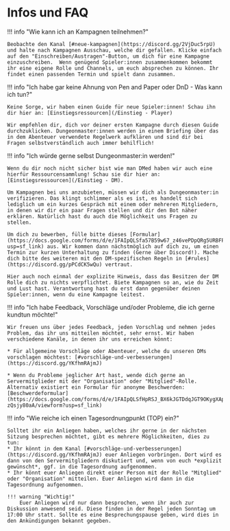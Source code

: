# Infos und FAQ

!!! info "Wie kann ich an Kampagnen teilnehmen?"

    Beobachte den Kanal [#neue-kampagnen](https://discord.gg/2VjDuc5rpU) und halte nach Kampagnen Ausschau, welche dir gefallen. Klicke einfach auf den "Einschreiben/Austragen"-Button, um dich für eine Kampagne einzuschreiben.  Wenn genügend Spieler:innen zusammenkommen bekommt ihr eine eigene Rolle und Channels, um euch absprechen zu können. Ihr findet einen passenden Termin und spielt dann zusammen.

!!! info "Ich habe gar keine Ahnung von Pen and Paper oder DnD - Was kann ich tun?"

    Keine Sorge, wir haben einen Guide für neue Spieler:innen! Schau ihn dir hier an: [Einstiegsressourcen](/Einstieg - Player)

    Wir empfehlen dir, dich vor deiner ersten Kampagne durch diesen Guide durchzuklicken. Dungeonmaster:innen werden in einem Briefing über das in dem Abenteuer verwendete Regelwerk aufklären und sind dir bei Fragen selbstverständlich auch immer behilflich!

!!! info "Ich würde gerne selbst Dungeonmaster:in werden!"

    Wenn du dir noch nicht sicher bist wie man DMed haben wir auch eine hierfür Ressourcensammlung! Schau sie dir hier an: [Einstiegsressourcen](/Einstieg - DM).
    
    Um Kampagnen bei uns anzubieten, müssen wir dich als Dungeonmaster:in verifizieren. Das klingt schlimmer als es ist, es handelt sich lediglich um ein kurzes Gespräch mit einem oder mehreren Mitgliedern, in denen wir dir ein paar Fragen stellen und dir den Bot näher erklären. Natürlich hast du auch die Möglichkeit uns Fragen zu stellen.

    Um dich zu bewerben, fülle bitte dieses [Formular](https://docs.google.com/forms/d/e/1FAIpQLSfa57B59w67_z46vePDpQRg5URBFPtBGNa657HFSGKybT85lQ/viewform?usp=sf_link) aus. Wir kommen dann nächstmöglich auf dich zu, um einen Termin zur kurzen Unterhaltung zu finden (Gerne über Discord!). Mache dich bitte des weiteren mit den DM-spezifischen Regeln in [#rules](https://discord.gg/pPCdCK5wQu) vertraut. 

    Hier auch noch einmal der explizite Hinweis, dass das Besitzen der DM Rolle dich zu nichts verpflichtet. Biete Kampagnen so an, wie du Zeit und Lust hast. Verantwortung hast du erst dann gegenüber deinen Spieler:innen, wenn du eine Kampagne leitest. 

!!! info "Ich habe Feedback, Vorschläge und/oder Probleme, die ich gerne kundtun möchte!"

    Wir freuen uns über jedes Feedback, jeden Vorschlag und nehmen jedes Problem, das ihr uns mitteilen möchtet, sehr ernst. Wir haben verschiedene Kanäle, in denen ihr uns erreichen könnt:

    * Für allgemeine Vorschläge oder Abenteuer, welche du unseren DMs vorschlagen möchtest: [#vorschläge-und-verbesserungen](https://discord.gg/YKfhmRAjmJ)

    * Wenn du Probleme jeglicher Art hast, wende dich gerne an Servermitglieder mit der "Organisation" oder "Mitglied"-Rolle. Alternativ existiert ein Formular für anonyme Beschwerden: [Beschwerdeformular](https://docs.google.com/forms/d/e/1FAIpQLSfHpRSJ_BX6kJGTDdqJGT9OKygXApGKEUW9GOxz-zQsjy80aA/viewform?usp=sf_link)


!!! info "Wie reiche ich einen Tagesordnungpunkt (TOP) ein?"

    Solltet ihr ein Anliegen haben, welches ihr gerne in der nächsten Sitzung besprechen möchtet, gibt es mehrere Möglichkeiten, dies zu tun:
    * Ihr könnt in dem Kanal [#vorschläge-und-verbesserungen](https://discord.gg/YKfhmRAjmJ) euer Anliegen vorbringen. Dort wird es dann von den Servermitgliedern diskutiert und, wenn von euch *explizit gewünscht*, ggf. in die Tagesordnung aufgenommen.
    * Ihr könnt euer Anliegen direkt einer Person mit der Rolle "Mitglied" oder "Organisation" mitteilen. Euer Anliegen wird dann in die Tagesordnung aufgenommen.
    
    !!! warning "Wichtig!"
        Euer Anliegen wird nur dann besprochen, wenn ihr auch zur Diskussion anwesend seid. Diese finden in der Regel jeden Sonntag um 17:00 Uhr statt. Sollte es eine Besprechungspause geben, wird dies in den Ankündigungen bekannt gegeben.